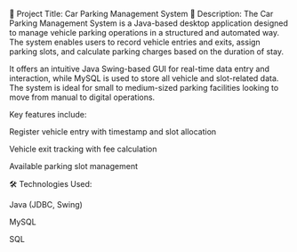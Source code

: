 📌 Project Title: Car Parking Management System
📝 Description:
The Car Parking Management System is a Java-based desktop application designed to manage vehicle parking operations in a structured and automated way. The system enables users to record vehicle entries and exits, assign parking slots, and calculate parking charges based on the duration of stay.

It offers an intuitive Java Swing-based GUI for real-time data entry and interaction, while MySQL is used to store all vehicle and slot-related data. The system is ideal for small to medium-sized parking facilities looking to move from manual to digital operations.

Key features include:

Register vehicle entry with timestamp and slot allocation

Vehicle exit tracking with fee calculation

Available parking slot management




🛠️ Technologies Used:

Java (JDBC, Swing)

MySQL

SQL
